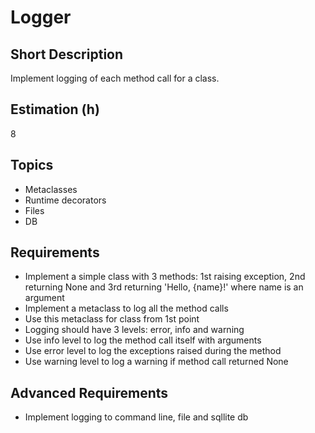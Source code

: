 # Logger

## Short Description

Implement logging of each method call for a class.

## Estimation (h)

8

## Topics

* Metaclasses
* Runtime decorators
* Files
* DB

## Requirements

* Implement a simple class with 3 methods: 1st raising exception, 2nd returning
  None and 3rd returning 'Hello, {name}!' where name is an argument
* Implement a metaclass to log all the method calls
* Use this metaclass for class from 1st point
* Logging should have 3 levels: error, info and warning
* Use info level to log the method call itself with arguments
* Use error level to log the exceptions raised during the method
* Use warning level to log a warning if method call returned None

## Advanced Requirements

* Implement logging to command line, file and sqllite db
